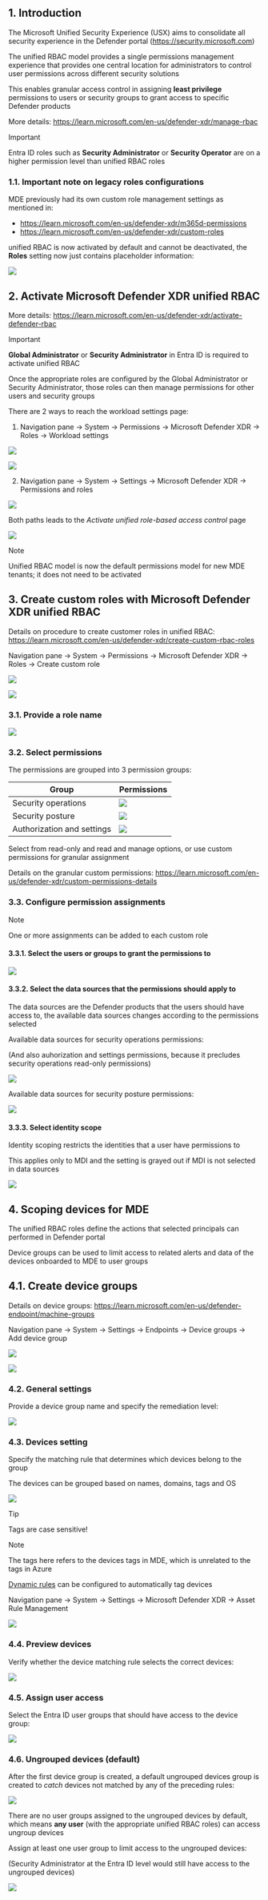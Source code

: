 ## 1. Introduction

The Microsoft Unified Security Experience (USX) aims to consolidate all security experience in the Defender portal (https://security.microsoft.com)

The unified RBAC model provides a single permissions management experience that provides one central location for administrators to control user permissions across different security solutions

This enables granular access control in assigning **least privilege** permissions to users or security groups to grant access to specific Defender products

More details: https://learn.microsoft.com/en-us/defender-xdr/manage-rbac

> [!Important]
>
> Entra ID roles such as **Security Administrator** or **Security Operator** are on a higher permission level than unified RBAC roles

### 1.1. Important note on legacy roles configurations

MDE previously had its own custom role management settings as mentioned in:
- https://learn.microsoft.com/en-us/defender-xdr/m365d-permissions
- https://learn.microsoft.com/en-us/defender-xdr/custom-roles

unified RBAC is now activated by default and cannot be deactivated, the **Roles** setting now just contains placeholder information:

![](https://github.com/user-attachments/assets/40465799-832c-4198-81d5-8a0525c6b826)


## 2. Activate Microsoft Defender XDR unified RBAC

More details: https://learn.microsoft.com/en-us/defender-xdr/activate-defender-rbac

> [!Important]
>
> **Global Administrator** or **Security Administrator** in Entra ID is required to activate unified RBAC
>
> Once the appropriate roles are configured by the Global Administrator or Security Administrator, those roles can then manage permissions for other users and security groups

There are 2 ways to reach the workload settings page:

1. Navigation pane → System → Permissions → Microsoft Defender XDR → Roles → Workload settings

![](https://github.com/user-attachments/assets/62d7cbef-7b11-49fb-93b8-854c59a9781a)

![](https://github.com/user-attachments/assets/00d915a7-f9e7-435d-a40f-606db8976a69)

2. Navigation pane → System → Settings → Microsoft Defender XDR → Permissions and roles

![](https://github.com/user-attachments/assets/98783bb3-2d1e-4181-878f-d600538a25b2)

Both paths leads to the _Activate unified role-based access control_ page

![](https://github.com/user-attachments/assets/8660037b-9232-4133-a66f-0ef1b83bc54a)

> [!Note]
> 
> Unified RBAC model is now the default permissions model for new MDE tenants; it does not need to be activated

## 3. Create custom roles with Microsoft Defender XDR unified RBAC

Details on procedure to create customer roles in unified RBAC: https://learn.microsoft.com/en-us/defender-xdr/create-custom-rbac-roles

Navigation pane → System → Permissions → Microsoft Defender XDR → Roles → Create custom role

![](https://github.com/user-attachments/assets/62d7cbef-7b11-49fb-93b8-854c59a9781a)

![](https://github.com/user-attachments/assets/2b5f3d2f-84f7-4040-8459-0ebf01a87c4f)

### 3.1. Provide a role name

![](https://github.com/user-attachments/assets/4bab3463-a894-46b6-b343-25ba71a2265f)

### 3.2. Select permissions

The permissions are grouped into 3 permission groups:

|Group|Permissions|
|---|---|
|Security operations|![](https://github.com/user-attachments/assets/ed440ef4-a283-4d8d-b22b-cb7f623e03bd)|
|Security posture|![](https://github.com/user-attachments/assets/859fe486-1d63-42f4-b43a-f0ac755125ad)|
|Authorization and settings|![](https://github.com/user-attachments/assets/b310c3d6-99be-47ea-a34b-1c7f199347bd)|

Select from read-only and read and manage options, or use custom permissions for granular assignment

Details on the granular custom permissions: https://learn.microsoft.com/en-us/defender-xdr/custom-permissions-details

### 3.3. Configure permission assignments

> [!Note]
>
> One or more assignments can be added to each custom role

#### 3.3.1. Select the users or groups to grant the permissions to

![](https://github.com/user-attachments/assets/05a58c6a-b765-4a4d-b862-1c27ee4971ab)

#### 3.3.2. Select the data sources that the permissions should apply to

The data sources are the Defender products that the users should have access to, the available data sources changes according to the permissions selected

Available data sources for security operations permissions:

(And also auhorization and settings permissions, because it precludes security operations read-only permissions)

![](https://github.com/user-attachments/assets/b423316a-4bc7-4742-9161-29aeaf4986e8)

Available data sources for security posture permissions:

![](https://github.com/user-attachments/assets/15d33ea7-3ad2-42a7-86dc-ce0b7077509b)

#### 3.3.3. Select identity scope

Identity scoping restricts the identities that a user have permissions to

This applies only to MDI and the setting is grayed out if MDI is not selected in data sources

![](https://github.com/user-attachments/assets/3f3ce891-7c5a-43b3-a5f2-4cb1ad27cc0e)

## 4. Scoping devices for MDE

The unified RBAC roles define the actions that selected principals can performed in Defender portal

Device groups can be used to limit access to related alerts and data of the devices onboarded to MDE to user groups

## 4.1. Create device groups

Details on device groups: https://learn.microsoft.com/en-us/defender-endpoint/machine-groups

Navigation pane → System → Settings → Endpoints → Device groups → Add device group

![](https://github.com/user-attachments/assets/5768f23d-547b-4917-ad46-8dffd3edd3c5)

![](https://github.com/user-attachments/assets/aaa883b2-e095-45b8-8f77-f373801d669f)

### 4.2. General settings

Provide a device group name and specify the remediation level:

![](https://github.com/user-attachments/assets/27819917-d848-4847-a89b-3ba4c5b88f81)

### 4.3. Devices setting

Specify the matching rule that determines which devices belong to the group

The devices can be grouped based on names, domains, tags and OS

![](https://github.com/user-attachments/assets/65f0a1e0-221f-46f3-a03a-174fb42d4dd7)

> [!Tip]
>
> Tags are case sensitive!

> [!Note]
>
> The tags here refers to the devices tags in MDE, which is unrelated to the tags in Azure
>
> [Dynamic rules](https://learn.microsoft.com/en-us/defender-xdr/configure-asset-rules) can be configured to automatically tag devices
>
> Navigation pane → System → Settings → Microsoft Defender XDR → Asset Rule Management
>
> ![](https://github.com/user-attachments/assets/abbd4a97-1823-45c8-9846-2695fbe5ae59)

### 4.4. Preview devices

Verify whether the device matching rule selects the correct devices:

![](https://github.com/user-attachments/assets/c341b591-41b7-4bff-9c90-e3011cc63e58)

### 4.5. Assign user access

Select the Entra ID user groups that should have access to the device group:

![](https://github.com/user-attachments/assets/41c6f0f5-a7b2-430a-bba3-9b8d4f443b50)

### 4.6. Ungrouped devices (default)

After the first device group is created, a default ungrouped devices group is created to _catch_ devices not matched by any of the preceding rules:

![](https://github.com/user-attachments/assets/d6b304ad-c710-48dd-88b1-3715fed3aa63)

There are no user groups assigned to the ungrouped devices by default, which means **any user** (with the appropriate unified RBAC roles) can access ungroup devices

Assign at least one user group to limit access to the ungrouped devices:

(Security Administrator at the Entra ID level would still have access to the ungrouped devices)

![](https://github.com/user-attachments/assets/568ea7e8-4c97-4836-bb7b-b0f027a52c8a)

